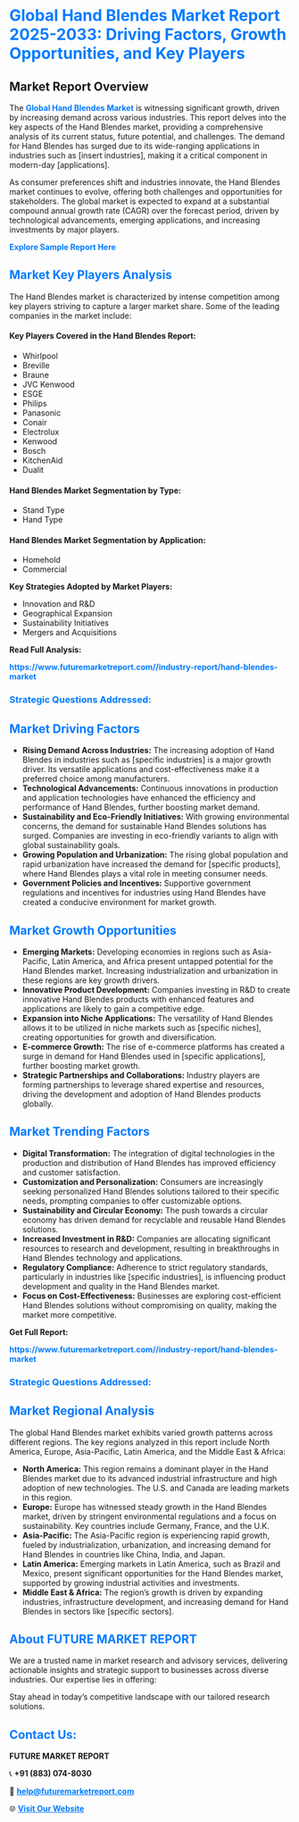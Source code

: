 <h1 style="color: #007BFF;">Global Hand Blendes Market Report 2025-2033: Driving Factors, Growth Opportunities, and Key Players</h1>

<section id="overview">
<h2>Market Report Overview</h2>
<p>The <a href="https://www.futuremarketreport.com//industry-report/hand-blendes-market" style="color: #007BFF; text-decoration: none;"><strong>Global Hand Blendes Market</strong></a> is witnessing significant growth, driven by increasing demand across various industries. This report delves into the key aspects of the Hand Blendes market, providing a comprehensive analysis of its current status, future potential, and challenges. The demand for Hand Blendes has surged due to its wide-ranging applications in industries such as [insert industries], making it a critical component in modern-day [applications].</p>
<p>As consumer preferences shift and industries innovate, the Hand Blendes market continues to evolve, offering both challenges and opportunities for stakeholders. The global market is expected to expand at a substantial compound annual growth rate (CAGR) over the forecast period, driven by technological advancements, emerging applications, and increasing investments by major players.</p>
</section>

<section id="overview">
<p><a href="https://www.futuremarketreport.com//request-sample/reportId=59957" style="color: #007BFF; text-decoration: none;"><strong>Explore Sample Report Here</strong></a></p>
</section>

<section id="key-players">
<h2 style="color: #007BFF;">Market Key Players Analysis</h2>
<p>The Hand Blendes market is characterized by intense competition among key players striving to capture a larger market share. Some of the leading companies in the market include:</p>
<h4>Key Players Covered in the Hand Blendes Report:</h4>
<ul><li>Whirlpool</li><li>Breville</li><li>Braune</li><li>JVC Kenwood</li><li>ESGE</li><li>Philips</li><li>Panasonic</li><li>Conair</li><li>Electrolux</li><li>Kenwood</li><li>Bosch</li><li>KitchenAid</li><li>Dualit</li></ul>
<h4>Hand Blendes Market Segmentation by Type:</h4>
<ul><li>Stand Type</li><li>Hand Type</li></ul>

<h4>Hand Blendes Market Segmentation by Application:</h4>
<ul><li>Homehold</li><li>Commercial</li></ul>
<p><strong>Key Strategies Adopted by Market Players:</strong></p>
<ul>
<li>Innovation and R&D</li>
<li>Geographical Expansion</li>
<li>Sustainability Initiatives</li>
<li>Mergers and Acquisitions</li>
</ul>
</section>

<section>
<p><strong>Read Full Analysis: </strong></p><a href="https://www.futuremarketreport.com//industry-report/hand-blendes-market" style="color: #007BFF; text-decoration: none;"><strong>https://www.futuremarketreport.com//industry-report/hand-blendes-market</strong></a>
<h3 style="color: #007BFF;">Strategic Questions Addressed:</h3>
</section>

<section id="driving-factors">
<h2 style="color: #007BFF;">Market Driving Factors</h2>
<ul>
<li><strong>Rising Demand Across Industries:</strong> The increasing adoption of Hand Blendes in industries such as [specific industries] is a major growth driver. Its versatile applications and cost-effectiveness make it a preferred choice among manufacturers.</li>
<li><strong>Technological Advancements:</strong> Continuous innovations in production and application technologies have enhanced the efficiency and performance of Hand Blendes, further boosting market demand.</li>
<li><strong>Sustainability and Eco-Friendly Initiatives:</strong> With growing environmental concerns, the demand for sustainable Hand Blendes solutions has surged. Companies are investing in eco-friendly variants to align with global sustainability goals.</li>
<li><strong>Growing Population and Urbanization:</strong> The rising global population and rapid urbanization have increased the demand for [specific products], where Hand Blendes plays a vital role in meeting consumer needs.</li>
<li><strong>Government Policies and Incentives:</strong> Supportive government regulations and incentives for industries using Hand Blendes have created a conducive environment for market growth.</li>
</ul>
</section>

<section id="growth-opportunities">
<h2 style="color: #007BFF;">Market Growth Opportunities</h2>
<ul>
<li><strong>Emerging Markets:</strong> Developing economies in regions such as Asia-Pacific, Latin America, and Africa present untapped potential for the Hand Blendes market. Increasing industrialization and urbanization in these regions are key growth drivers.</li>
<li><strong>Innovative Product Development:</strong> Companies investing in R&D to create innovative Hand Blendes products with enhanced features and applications are likely to gain a competitive edge.</li>
<li><strong>Expansion into Niche Applications:</strong> The versatility of Hand Blendes allows it to be utilized in niche markets such as [specific niches], creating opportunities for growth and diversification.</li>
<li><strong>E-commerce Growth:</strong> The rise of e-commerce platforms has created a surge in demand for Hand Blendes used in [specific applications], further boosting market growth.</li>
<li><strong>Strategic Partnerships and Collaborations:</strong> Industry players are forming partnerships to leverage shared expertise and resources, driving the development and adoption of Hand Blendes products globally.</li>
</ul>
</section>

<section id="trending-factors">
<h2 style="color: #007BFF;">Market Trending Factors</h2>
<ul>
<li><strong>Digital Transformation:</strong> The integration of digital technologies in the production and distribution of Hand Blendes has improved efficiency and customer satisfaction.</li>
<li><strong>Customization and Personalization:</strong> Consumers are increasingly seeking personalized Hand Blendes solutions tailored to their specific needs, prompting companies to offer customizable options.</li>
<li><strong>Sustainability and Circular Economy:</strong> The push towards a circular economy has driven demand for recyclable and reusable Hand Blendes solutions.</li>
<li><strong>Increased Investment in R&D:</strong> Companies are allocating significant resources to research and development, resulting in breakthroughs in Hand Blendes technology and applications.</li>
<li><strong>Regulatory Compliance:</strong> Adherence to strict regulatory standards, particularly in industries like [specific industries], is influencing product development and quality in the Hand Blendes market.</li>
<li><strong>Focus on Cost-Effectiveness:</strong> Businesses are exploring cost-efficient Hand Blendes solutions without compromising on quality, making the market more competitive.</li>
</ul>
</section>

<section>
<p><strong>Get Full Report: </strong></p><a href="https://www.futuremarketreport.com//industry-report/hand-blendes-market" style="color: #007BFF; text-decoration: none;"><strong>https://www.futuremarketreport.com//industry-report/hand-blendes-market</strong></a>
<h3 style="color: #007BFF;">Strategic Questions Addressed:</h3>
</section>


<section id="regional-analysis">
<h2 style="color: #007BFF;">Market Regional Analysis</h2>
<p>The global Hand Blendes market exhibits varied growth patterns across different regions. The key regions analyzed in this report include North America, Europe, Asia-Pacific, Latin America, and the Middle East & Africa:</p>
<ul>
<li><strong>North America:</strong> This region remains a dominant player in the Hand Blendes market due to its advanced industrial infrastructure and high adoption of new technologies. The U.S. and Canada are leading markets in this region.</li>
<li><strong>Europe:</strong> Europe has witnessed steady growth in the Hand Blendes market, driven by stringent environmental regulations and a focus on sustainability. Key countries include Germany, France, and the U.K.</li>
<li><strong>Asia-Pacific:</strong> The Asia-Pacific region is experiencing rapid growth, fueled by industrialization, urbanization, and increasing demand for Hand Blendes in countries like China, India, and Japan.</li>
<li><strong>Latin America:</strong> Emerging markets in Latin America, such as Brazil and Mexico, present significant opportunities for the Hand Blendes market, supported by growing industrial activities and investments.</li>
<li><strong>Middle East & Africa:</strong> The region’s growth is driven by expanding industries, infrastructure development, and increasing demand for Hand Blendes in sectors like [specific sectors].</li>
</ul>
</section>

<footer>
<h2 style="color: #007BFF;">About FUTURE MARKET REPORT</h2>
<p>We are a trusted name in market research and advisory services, delivering actionable insights and strategic support to businesses across diverse industries. Our expertise lies in offering:</p>

<p>Stay ahead in today’s competitive landscape with our tailored research solutions.</p>

<h2 style="color: #007BFF;">Contact Us:</h2>
<p><strong>FUTURE MARKET REPORT</strong></p>
<p>📞 <strong>+91 (883) 074-8030</strong></p>
<p>📧 <strong><a href="mailto:help@futuremarketreport.com" style="color: #007BFF;">help@futuremarketreport.com</a></strong></p>
<p>🌐 <strong><a href="https://www.futuremarketreport.com/" style="color: #007BFF;">Visit Our Website</a></strong></p>
</footer>